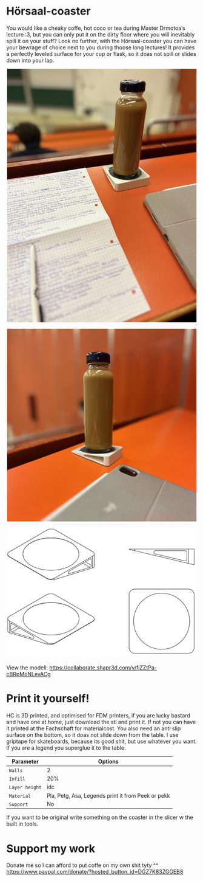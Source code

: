 # Hörsaal-coaster
You would like a cheaky coffe, hot coco or tea during Master Drmotoa‘s lecture :3, but you can only put it on the dirty floor where you will inevitably spill it on your stuff? Look no further, with the Hörsaal-coaster you can have your bewrage of choice next to you during thoose long lectures! It provides a perfectly leveled surface for your cup or flask, so it doas not spill or slides down into your lap. 

<p align="center" width="100%">
<img src='/IMG_3380.jpeg' width='500'>
  </p>
  
<p align="center" width="100%">
<img src='/IMG_3379.jpeg' width='500'>
</p>

<p align="center" width="100%">
<img src='/IMG_0717.png'>
</p>


View the modell: https://collaborate.shapr3d.com/v/fjZZtPa-cBRpMoNLevACg



# Print it yourself!
HC is 3D printed, and optimised for FDM printers, if you are lucky bastard and have one at home, just download the stl and print it. If not you can have it printed at the Fachschaft for materialcost. You also need an anti slip surface on the bottom, so it doas not slide down from the table. I use griptape for skateboards, because its good shit, but use whatever you want. If you are a legend you superglue it to the table. 


| Parameter | Options |
| --- | --- |
| `Walls` | 2 |
| `Infill` | 20% |
| `Layer height` | idc |
| `Material` |Pla, Petg, Asa, Legends print it from Peek or pekk |
| `Support` | No |

If you want to be original write something on the coaster in the slicer w the built in tools. 

# Support my work
Donate me so I can afford to put coffe on my own shit tyty ^^
https://www.paypal.com/donate/?hosted_button_id=DGZ7K83ZGGEB8
